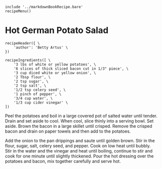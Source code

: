 ~~~ markdown-script
include '../markdownBookRecipe.bare'
recipeMenu()
~~~

# Hot German Potato Salad

~~~ markdown-script
recipeHeader({ \
    'author': 'Betty Artus' \
})
~~~

~~~ markdown-script
recipeIngredients([ \
    '3 lbs of white or yellow potatoes', \
    '6 slices of thick sliced bacon cut in 1/3" piece', \
    '3 cup diced white or yellow onion', \
    '2 Tbsp flour', \
    '2 tsp sugar', \
    '2 tsp salt', \
    '1/2 tsp celery seed', \
    '1 pinch of pepper', \
    '3/4 cup water', \
    '1/3 cup cider vinegar' \
])
~~~

Peel the potatoes and boil in a large covered pot of salted water until tender. Drain and set aside
to cool. When cool, slice thinly into a serving bowl. Set aside. Brown the bacon in a large skillet
until crisped. Remove the crisped bacon and drain on paper towels and then add to the potatoes.

Add the onion to the pan drippings and saute until golden brown. Stir in the flour, sugar, salt,
celery seed, and pepper. Cook on low heat until bubbly. Stir in the water and the vinegar and heat
until boiling, continue to stir and cook for one minute until slightly thickened. Pour the hot
dressing over the potatoes and bacon, mix together carefully and serve hot.

